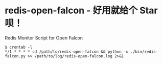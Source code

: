 # redis-open-falcon - 好用就给个 Star 呗！
Redis Monitor Script for Open Falcon

```
$ crontab -l
*/1 * * * * cd /path/to/redis-open-falcon && python -u ./bin/redis-falcon.py >> /path/to/log/redis-open-falcon.log 2>&1
```
